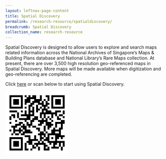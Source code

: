 ```yaml
---
layout: leftnav-page-content
title: Spatial Discovery
permalink: /research-resource/spatialdiscovery/
breadcrumb: Spatial Discovery
collection_name: research-resource
---
```


Spatial Discovery is designed to allow users to explore and search maps related information across the National Archives of Singapore’s Maps & Building Plans database and National Library’s Rare Maps collection. At present, there are over 3,500 high resolution geo-referenced maps in Spatial Discovery. More maps will be made available when digitization and geo-referencing are completed.

Click [here](http://search.nlb.gov.sg/spatialdiscovery/) or scan below to start using Spatial Discovery.

![QR for Spatial Discovery](/images/qr-spatialdiscovery.png)